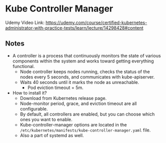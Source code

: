 # Kube Controller Manager

Udemy Video Link: <https://udemy.com/course/certified-kubernetes-administrator-with-practice-tests/learn/lecture/14298428#content>

## Notes

- A controller is a process that continuously monitors the state of various components within the system and works toward getting everything functional.
  - Node controller keeps nodes running, checks the status of the nodes every 5 seconds, and communicates with kube-apiserver.
  - Waits 40 seconds until it marks the node as unreachable.
    - Pod eviction timeout = 5m.
- How to install it?
  - Download from Kubernetes release page.
  - Node-monitor period, grace, and eviction timeout are all configurable.
  - By default, all controllers are enabled, but you can choose which ones you want to enable.
  - Kube-controller-manager options are located in the `/etc/kubernetes/manifests/kube-controller-manager.yaml` file.
  - Also a part of systemd as well.
